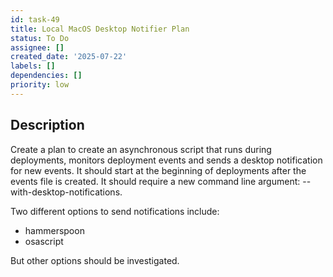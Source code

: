 ```yaml
---
id: task-49
title: Local MacOS Desktop Notifier Plan
status: To Do
assignee: []
created_date: '2025-07-22'
labels: []
dependencies: []
priority: low
---
```


## Description

Create a plan to create an asynchronous script that runs during deployments, monitors deployment events and sends a desktop notification for new events.  It should start at the beginning of deployments after the events file is created.  It should require a new command line argument: --with-desktop-notifications.

Two different options to send notifications include:

- hammerspoon
- osascript

But other options should be investigated.
